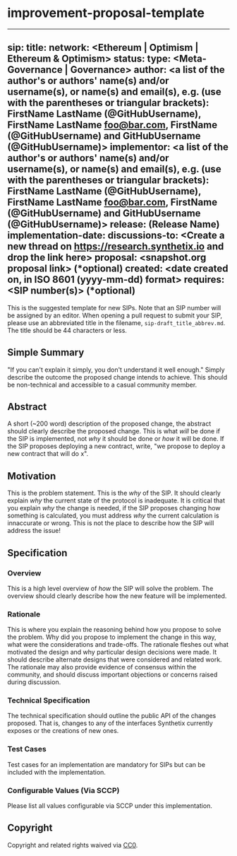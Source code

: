 # improvement-proposal-template
---
sip: <to be assigned>
title: <SIP title>
network: <Ethereum | Optimism | Ethereum & Optimism>
status: <Draft>
type: <Meta-Governance | Governance>
author: <a list of the author's or authors' name(s) and/or username(s), or name(s) and email(s), e.g. (use with the parentheses or triangular brackets): FirstName LastName (@GitHubUsername), FirstName LastName <foo@bar.com>, FirstName (@GitHubUsername) and GitHubUsername (@GitHubUsername)>
implementor: <a list of the author's or authors' name(s) and/or username(s), or name(s) and email(s), e.g. (use with the parentheses or triangular brackets): FirstName LastName (@GitHubUsername), FirstName LastName <foo@bar.com>, FirstName (@GitHubUsername) and GitHubUsername (@GitHubUsername)>
release: (Release Name)
implementation-date:
discussions-to: <Create a new thread on https://research.synthetix.io and drop the link here>
proposal: <snapshot.org proposal link> (*optional)
created: <date created on, in ISO 8601 (yyyy-mm-dd) format>
requires: <SIP number(s)> (*optional)
---

<!--You can leave these HTML comments in your merged SIP and delete the visible duplicate text guides, they will not appear and may be helpful to refer to if you edit it again. This is the suggested template for new SIPs. Note that an SIP number will be assigned by an editor. When opening a pull request to submit your SIP, please use an abbreviated title in the filename, `sip-draft_title_abbrev.md`. The title should be 44 characters or less.-->

This is the suggested template for new SIPs. Note that an SIP number will be assigned by an editor. When opening a pull request to submit your SIP, please use an abbreviated title in the filename, `sip-draft_title_abbrev.md`. The title should be 44 characters or less.

## Simple Summary

<!--"If you can't explain it simply, you don't understand it well enough." Simply describe the outcome the proposed changes intends to achieve. This should be non-technical and accessible to a casual community member.-->

"If you can't explain it simply, you don't understand it well enough." Simply describe the outcome the proposed change intends to achieve. This should be non-technical and accessible to a casual community member.

## Abstract

<!--A short (~200 word) description of the proposed change, the abstract should clearly describe the proposed change. This is what *will* be done if the SIP is implemented, not *why* it should be done or *how* it will be done. If the SIP proposes deploying a new contract, write, "we propose to deploy a new contract that will do x".-->

A short (~200 word) description of the proposed change, the abstract should clearly describe the proposed change. This is what _will_ be done if the SIP is implemented, not _why_ it should be done or _how_ it will be done. If the SIP proposes deploying a new contract, write, "we propose to deploy a new contract that will do x".

## Motivation

<!--This is the problem statement. This is the *why* of the SIP. It should clearly explain *why* the current state of the protocol is inadequate.  It is critical that you explain *why* the change is needed, if the SIP proposes changing how something is calculated, you must address *why* the current calculation is innaccurate or wrong. This is not the place to describe how the SIP will address the issue!-->

This is the problem statement. This is the _why_ of the SIP. It should clearly explain _why_ the current state of the protocol is inadequate. It is critical that you explain _why_ the change is needed, if the SIP proposes changing how something is calculated, you must address _why_ the current calculation is innaccurate or wrong. This is not the place to describe how the SIP will address the issue!

## Specification

<!--The specification should describe the syntax and semantics of any new feature, there are five sections
1. Overview
2. Rationale
3. Technical Specification
4. Test Cases
5. Configurable Values
-->

### Overview

<!--This is a high level overview of *how* the SIP will solve the problem. The overview should clearly describe how the new feature will be implemented.-->

This is a high level overview of _how_ the SIP will solve the problem. The overview should clearly describe how the new feature will be implemented.

### Rationale

<!--This is where you explain the reasoning behind how you propose to solve the problem. Why did you propose to implement the change in this way, what were the considerations and trade-offs. The rationale fleshes out what motivated the design and why particular design decisions were made. It should describe alternate designs that were considered and related work. The rationale may also provide evidence of consensus within the community, and should discuss important objections or concerns raised during discussion.-->

This is where you explain the reasoning behind how you propose to solve the problem. Why did you propose to implement the change in this way, what were the considerations and trade-offs. The rationale fleshes out what motivated the design and why particular design decisions were made. It should describe alternate designs that were considered and related work. The rationale may also provide evidence of consensus within the community, and should discuss important objections or concerns raised during discussion.

### Technical Specification

<!--The technical specification should outline the public API of the changes proposed. That is, changes to any of the interfaces Synthetix currently exposes or the creations of new ones.-->

The technical specification should outline the public API of the changes proposed. That is, changes to any of the interfaces Synthetix currently exposes or the creations of new ones.

### Test Cases

<!--Test cases for an implementation are mandatory for SIPs but can be included with the implementation..-->

Test cases for an implementation are mandatory for SIPs but can be included with the implementation.

### Configurable Values (Via SCCP)

<!--Please list all values configurable via SCCP under this implementation.-->

Please list all values configurable via SCCP under this implementation.

## Copyright

Copyright and related rights waived via [CC0](https://creativecommons.org/publicdomain/zero/1.0/).
